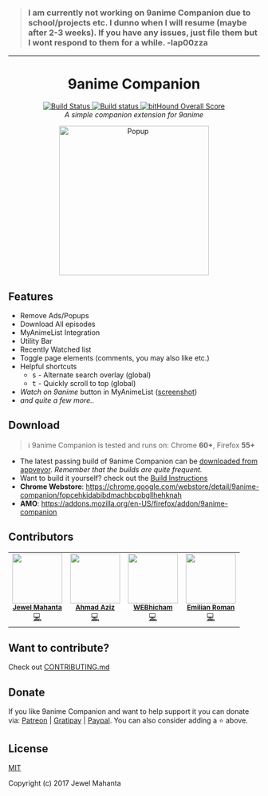 > ### I am currently not working on 9anime Companion due to school/projects etc. I dunno when I will resume (maybe after 2-3 weeks). If you have any issues, just file them but I wont respond to them for a while. -lap00zza

<hr>

<h1 align="center">
  9anime Companion
</h1>
<p align="center">
  <a href="https://travis-ci.org/lap00zza/9anime-Companion">
    <img alt="Build Status" src="https://travis-ci.org/lap00zza/9anime-Companion.svg?branch=master">
  </a>
  <a href="https://ci.appveyor.com/project/lap00zza/9anime-companion/branch/master">
    <img alt="Build status" src="https://ci.appveyor.com/api/projects/status/glkjys3aw8y9m8vb/branch/master?svg=true">
  </a>
  <a href="https://www.bithound.io/github/lap00zza/9anime-Companion">
    <img alt="bitHound Overall Score" src="https://www.bithound.io/github/lap00zza/9anime-Companion/badges/score.svg">
  </a>
  <br>
  <em>A simple companion extension for 9anime</em>
</p>
<p align="center">
  <img src="https://image.ibb.co/n59b0m/9ac.png" height="300px" width="auto" alt="Popup">
</p>

## Features
* Remove Ads/Popups
* Download All episodes
* MyAnimeList Integration
* Utility Bar
* Recently Watched list
* Toggle page elements (comments, you may also like etc.)
* Helpful shortcuts
  * <kbd>s</kbd> - Alternate search overlay (global)
  * <kbd>t</kbd> - Quickly scroll to top (global)
* *Watch on 9anime* button in MyAnimeList ([screenshot](https://image.ibb.co/iBw25m/1.png))
* *and quite a few more..*

## Download
> :information_source: 9anime Companion is tested and runs on: Chrome **60+**, Firefox **55+**
* The latest passing build of 9anime Companion can be [downloaded from appveyor](https://ci.appveyor.com/project/lap00zza/9anime-Companion/build/artifacts?branch=master). *Remember that the builds are quite frequent.*
* Want to build it yourself? check out the [Build Instructions](https://github.com/lap00zza/9anime-Companion/wiki/Build-Instructions)
* **Chrome Webstore**: https://chrome.google.com/webstore/detail/9anime-companion/fopcehkidabibdmachbcpbgllhehknah
* **AMO**: https://addons.mozilla.org/en-US/firefox/addon/9anime-companion

## Contributors
<!-- Template taken from: https://github.com/kentcdodds/all-contributors -->
<table>
    <tr align="center">
        <td>
            <img src="https://avatars.githubusercontent.com/u/8621583" width="100px"><br>
            <sub>
                <strong>
                    <a href="https://github.com/lap00zza">Jewel Mahanta</a>
                </strong>
            </sub><br>
            <a href="https://github.com/lap00zza/9anime-Companion/commits?author=lap00zza">💻</a>
        </td>
        <td>
            <img src="https://avatars.githubusercontent.com/u/10068719" width="100px"><br>
            <sub>
                <strong>
                    <a href="https://github.com/densityx">Ahmad Aziz</a>
                </strong>
            </sub><br>
            <a href="https://github.com/lap00zza/9anime-Companion/commits?author=densityx">💻</a>
        </td>
        <td>
            <img src="https://avatars.githubusercontent.com/u/27362642" width="100px"><br>
            <sub>
                <strong>
                    <a href="https://github.com/WEBhicham">WEBhicham</a>
                </strong>
            </sub><br>
            <a href="https://github.com/lap00zza/9anime-Companion/commits?author=WEBhicham">💻</a>
        </td>
        <td>
            <img src="https://avatars.githubusercontent.com/u/10241434" width="100px"><br>
            <sub>
                <strong>
                    <a href="https://github.com/yumiris">Emilian Roman</a>
                </strong>
            </sub><br>
            <a href="https://github.com/lap00zza/9anime-Companion/commits?author=yumiris">💻</a>
        </td>
    </tr>
</table>

## Want to contribute?
Check out [CONTRIBUTING.md](https://github.com/lap00zza/9anime-Companion/blob/master/.github/CONTRIBUTING.md)

## Donate
If you like 9anime Companion and want to help support it you can donate via: [Patreon](https://www.patreon.com/lap00zza) | [Gratipay](https://gratipay.com/9anime-Companion) | [Paypal](https://www.paypal.me/lapoozza). You can also consider adding a :star: above.

## License
[MIT](https://github.com/lap00zza/9anime-Companion/blob/master/LICENSE)

Copyright (c) 2017 Jewel Mahanta

